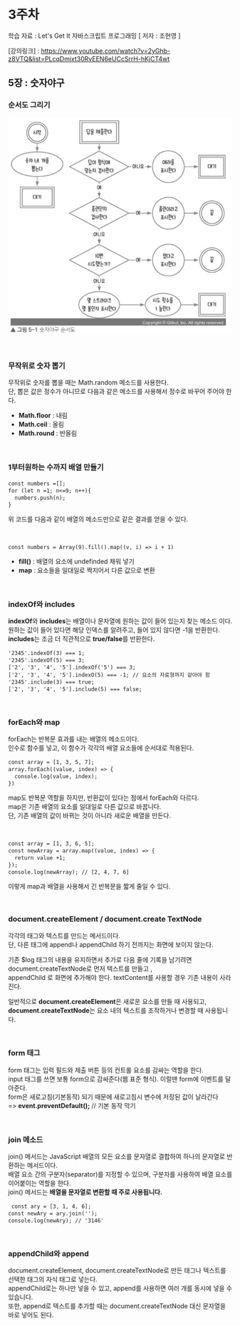 # 3주차

학습 자료 : Let's Get It 자바스크립트 프로그래밍 [ 저자 : 조현영 ]

[강의링크] : https://www.youtube.com/watch?v=2yGhb-z8VTQ&list=PLcqDmjxt30RvEEN6eUCcSrrH-hKjCT4wt

## 5장 : 숫자야구

### 순서도 그리기

![Alt text](image.png)

<br>

### 무작위로 숫자 뽑기

무작위로 숫자를 뽑을 때는 Math.random 메소드를 사용한다.  
단, 뽑은 값은 정수가 아니므로 다음과 같은 메소드를 사용해서 정수로 바꾸어 주어야 한다.

- **Math.floor** : 내림
- **Math.ceil** : 올림
- **Math.round** : 반올림

<br>

### 1부터원하는 수까지 배열 만들기

<pre><code>const numbers =[];
for (let n =1; n<=9; n++){
  numbers.push(n);
}</code></pre>

위 코드를 다음과 같이 배열의 메소드만으로 같은 결과를 얻을 수 있다.

<br>

<pre><code>const numbers = Array(9).fill().map((v, i) => i + 1)</code></pre>

- **fill()** : 배열의 요소에 undefinded 채워 넣기
- **map** : 요소들을 일대일로 짝지어서 다른 값으로 변환

<br>

### indexOf와 includes

**indexOf**와 **includes**는 배열이나 문자열에 원하는 값이 들어 있는지 찾는 메소드 이다.  
원하는 값이 들어 있다면 해당 인덱스를 알려주고, 들어 있지 않다면 -1을 반환한다. **includes**는 조금 더 직관적으로 **true/false**를 반환한다.

<pre><code>'2345'.indexOf(3) === 1;
'2345'.indexOf(5) === 3;
['2', '3', '4', '5'].indexOf('5') === 3;
['2', '3', '4', '5'].indexO(5) === -1; // 요소의 자료형까지 같아야 함
'2345'.include(3) === true;
['2', '3', '4', '5'].include(5) === false;
</code></pre>

<br>

### forEach와 map

forEach는 반복문 효과를 내는 배열의 메소드이다.  
인수로 함수를 넣고, 이 함수가 각각의 배열 요소들에 순서대로 적용된다.

<pre><code>const array = [1, 3, 5, 7];
array.forEach((value, index) => {
  console.log(value, index);
})
</code></pre>

map도 반복문 역할을 하지만, 반환값이 있다는 점에서 forEach와 다르다.  
map은 기존 배열의 요소를 일대일로 다른 값으로 바꿉니다.  
단, 기존 배열의 값이 바뀌는 것이 아니라 새로운 배열을 만든다.

<br>

<pre><code>const array = [1, 3, 6, 5];
const newArray = array.map((value, index) => {
  return value +1;
});
console.log(newArray); // [2, 4, 7, 6]
</code></pre>

이렇게 map과 배열을 사용해서 긴 반복문을 짧게 줄일 수 있다.

<br>

### document.createElement / document.create TextNode

각각의 태그와 텍스트를 만드는 메서드이다.  
단, 다른 태그에 append나 appendChild 하기 전까지는 화면에 보이지 않는다.

기존 $log 태그의 내용을 유지하면서 추가로 다음 줄에 기록을 남기려면 document.createTextNode로 먼저 텍스트를 만들고 ,  
appendChild 로 화면에 추가해야 한다. textContent를 사용할 경우 기존 내용이 사라진다.

일반적으로 **document.createElement**은 새로운 요소를 만들 때 사용되고,  
**document.createTextNode**는 요소 내의 텍스트를 조작하거나 변경할 때 사용됩니다.

<br>

### form 태그

form 태그는 입력 필드와 제출 버튼 등의 컨트롤 요소를 감싸는 역할을 한다.  
input 태그를 쓰면 보통 form으로 감싸준다(웹 표준 형식). 이럴땐 form에 이벤트를 달아준다.  
form은 새로고침(기본동작) 되기 때문에 새로고침시 변수에 저장된 값이 날라간다  
=> **event.preventDefault();** // 기본 동작 막기

<br>

### join 메소드

join() 메서드는 JavaScript 배열의 모든 요소를 문자열로 결합하여 하나의 문자열로 반환하는 메서드이다.  
배열 요소 간의 구분자(separator)를 지정할 수 있으며, 구분자를 사용하여 배열 요소를 이어붙이는 역할을 한다.  
join() 메서드는 **배열을 문자열로 변환할 때 주로 사용됩니다.**

<pre><code> const ary = [3, 1, 4, 6];
const newAry = ary.join('');
console.log(newAry); // '3146'
</code></pre>

<br>

### appendChild와 append

document.createElement, document.createTextNode로 만든 태그나 텍스트를 선택한 태그의 자식 태그로 넣는다.  
appendChild로는 하나만 넣을 수 있고, append를 사용하면 여러 개를 동시에 넣을 수 있습니다.  
또한, append로 텍스트를 추가할 때는 document.createTextNode 대신 문자열을 바로 넣어도 된다.

<br>
